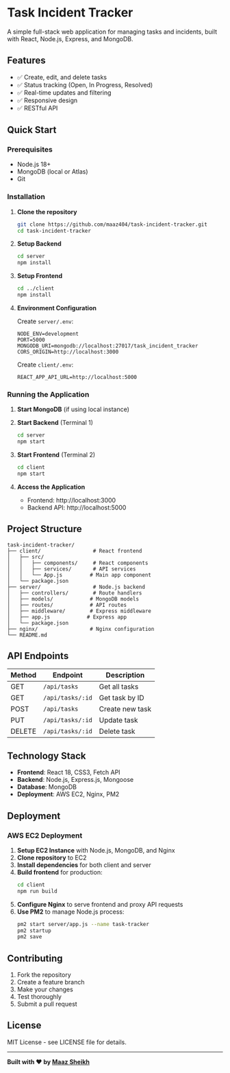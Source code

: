 # Task Incident Tracker

A simple full-stack web application for managing tasks and incidents, built with React, Node.js, Express, and MongoDB.

## Features

- ✅ Create, edit, and delete tasks
- ✅ Status tracking (Open, In Progress, Resolved)
- ✅ Real-time updates and filtering
- ✅ Responsive design
- ✅ RESTful API

## Quick Start

### Prerequisites

- Node.js 18+
- MongoDB (local or Atlas)
- Git

### Installation

1. **Clone the repository**

   ```bash
   git clone https://github.com/maaz404/task-incident-tracker.git
   cd task-incident-tracker
   ```

2. **Setup Backend**

   ```bash
   cd server
   npm install
   ```

3. **Setup Frontend**

   ```bash
   cd ../client
   npm install
   ```

4. **Environment Configuration**

   Create `server/.env`:

   ```env
   NODE_ENV=development
   PORT=5000
   MONGODB_URI=mongodb://localhost:27017/task_incident_tracker
   CORS_ORIGIN=http://localhost:3000
   ```

   Create `client/.env`:

   ```env
   REACT_APP_API_URL=http://localhost:5000
   ```

### Running the Application

1. **Start MongoDB** (if using local instance)

2. **Start Backend** (Terminal 1)

   ```bash
   cd server
   npm start
   ```

3. **Start Frontend** (Terminal 2)

   ```bash
   cd client
   npm start
   ```

4. **Access the Application**
   - Frontend: http://localhost:3000
   - Backend API: http://localhost:5000

## Project Structure

```
task-incident-tracker/
├── client/                 # React frontend
│   ├── src/
│   │   ├── components/     # React components
│   │   ├── services/       # API services
│   │   └── App.js         # Main app component
│   └── package.json
├── server/                 # Node.js backend
│   ├── controllers/        # Route handlers
│   ├── models/            # MongoDB models
│   ├── routes/            # API routes
│   ├── middleware/        # Express middleware
│   ├── app.js            # Express app
│   └── package.json
├── nginx/                 # Nginx configuration
└── README.md
```

## API Endpoints

| Method | Endpoint         | Description     |
| ------ | ---------------- | --------------- |
| GET    | `/api/tasks`     | Get all tasks   |
| GET    | `/api/tasks/:id` | Get task by ID  |
| POST   | `/api/tasks`     | Create new task |
| PUT    | `/api/tasks/:id` | Update task     |
| DELETE | `/api/tasks/:id` | Delete task     |

## Technology Stack

- **Frontend**: React 18, CSS3, Fetch API
- **Backend**: Node.js, Express.js, Mongoose
- **Database**: MongoDB
- **Deployment**: AWS EC2, Nginx, PM2

## Deployment

### AWS EC2 Deployment

1. **Setup EC2 Instance** with Node.js, MongoDB, and Nginx
2. **Clone repository** to EC2
3. **Install dependencies** for both client and server
4. **Build frontend** for production:
   ```bash
   cd client
   npm run build
   ```
5. **Configure Nginx** to serve frontend and proxy API requests
6. **Use PM2** to manage Node.js process:
   ```bash
   pm2 start server/app.js --name task-tracker
   pm2 startup
   pm2 save
   ```

## Contributing

1. Fork the repository
2. Create a feature branch
3. Make your changes
4. Test thoroughly
5. Submit a pull request

## License

MIT License - see LICENSE file for details.

---

**Built with ❤️ by [Maaz Sheikh](https://github.com/maaz404)**

